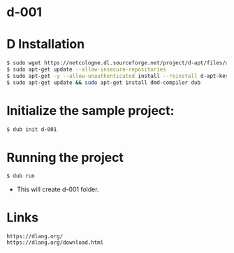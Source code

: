 # d-001

# D Installation

```bash
$ sudo wget https://netcologne.dl.sourceforge.net/project/d-apt/files/d-apt.list -O /etc/apt/sources.list.d/d-apt.list
$ sudo apt-get update --allow-insecure-repositories
$ sudo apt-get -y --allow-unauthenticated install --reinstall d-apt-keyring
$ sudo apt-get update && sudo apt-get install dmd-compiler dub
```

# Initialize the sample project:

```bash
$ dub init d-001
```

# Running the project

```bash
$ dub run
```

* This will create d-001 folder.

# Links

```
https://dlang.org/
https://dlang.org/download.html
```